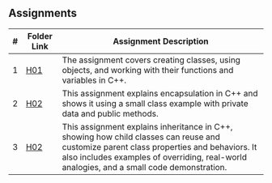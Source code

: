 ## Assignments

|  #  | Folder Link | Assignment Description |
| :-: | ----------- | ---------------------- |
|  1  | [H01](https://github.com/sharadhakc/2143-Object-Oriented-Programming/tree/main/Assignments/H01)      | The assignment covers creating classes, using objects, and working with their functions and variables in C++.          |
|  2  | [H02](https://github.com/sharadhakc/2143-Object-Oriented-Programming/tree/main/Assignments/H02)      | This assignment explains encapsulation in C++ and shows it using a small class example with private data and public methods.        |
|  3  | [H02](https://github.com/sharadhakc/2143-Object-Oriented-Programming/tree/main/Assignments/H03)      | This assignment explains inheritance in C++, showing how child classes can reuse and customize parent class properties and behaviors. It also includes examples of overriding, real-world analogies, and a small code demonstration.      |
